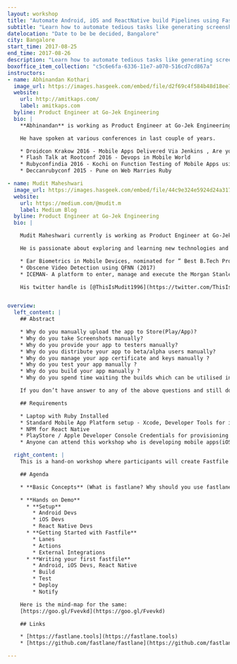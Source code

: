 ```yaml
---
layout: workshop
title: "Automate Android, iOS and ReactNative build Pipelines using Fastlane"
subtitle: "Learn how to automate tedious tasks like generating screenshots, dealing with provisioning profiles, and releasing your application."
datelocation: "Date to be be decided, Bangalore"
city: Bangalore
start_time: 2017-08-25
end_time: 2017-08-26
description: "Learn how to automate tedious tasks like generating screenshots, dealing with provisioning profiles, and releasing your application."
boxoffice_item_collection: "c5c6e6fa-6336-11e7-a070-516cd7cd867a"
instructors:
- name: Abhinandan Kothari
  image_url: https://images.hasgeek.com/embed/file/d2f69c4f584b48d18ee71ba450eae368
  website:
    url: http://amitkaps.com/
    label: amitkaps.com
  byline: Product Engineer at Go-Jek Engineering
  bio: |
    **Abhinandan** is working as Product Engineer at Go-Jek Engineering. He is working in Android and Release engineering teams developing Android Apps along with the CI/CD setup for the iOS/Android/React-Native Apps at Go-Jek.

    He have spoken at various conferences in last couple of years.

    * Droidcon Krakow 2016 - Mobile Apps Delivered Via Jenkins , Are you kidd’n me ?!!
    * Flash Talk at Rootconf 2016 - Devops in Mobile World
    * Rubyconfindia 2016 - Kochi on Function Testing of Mobile Apps using Appium
    * Deccanrubyconf 2015 - Pune on Web Marries Ruby

- name: Mudit Maheshwari
  image_url: https://images.hasgeek.com/embed/file/44c9e324e5924d24a31737234dc27682
  website:
    url: https://medium.com/@mudit.m
    label: Medium Blog
  byline: Product Engineer at Go-Jek Engineering
  bio: |

    Mudit Maheshwari currently is working as Product Engineer at Go-Jek Engineering to build apps for enhancing the lives of billions⁠⁠⁠⁠. He have completed his graduation from IIT Indore with a B Tech degree in Computer Science and Engineering this year.

    He is passionate about exploring and learning new technologies and getting actively involved into related discussion forums. Some of his academic achievements are:

    * Ear Biometrics in Mobile Devices, nominated for ” Best B.Tech Project ” from department of Computer Science, IIT Indore(2017)
    * Obscene Video Detection using QFNN (2017)
    * ICEMAN- A platform to enter, manage and execute the Morgan Stanley’s Forex transactions (2016)

    His twitter handle is [@ThisIsMudit1996](https://twitter.com/ThisIsMudit1996/).


overview:
  left_content: |
    ## Abstract

    * Why do you manually upload the app to Store(Play/App)?
    * Why do you take Screenshots manually?
    * Why do you provide your app to testers manually?
    * Why do you distribute your app to beta/alpha users manually?
    * Why do you manage your app certificate and keys manually ?
    * Why do you test your app manually ?
    * Why do you build your app manually ?
    * Why do you spend time waiting the builds which can be utilised in some other productive tasks and build crazy stuff ?

    If you don’t have answer to any of the above questions and still do it then this workshop is for you. We Will be using Fastlane Suite of Tools to automate simple tasks and solve all the above mentioned problems with few simple lines of code which you face while building Android, ios and React Native apps

    ## Requirements

    * Laptop with Ruby Installed
    * Standard Mobile App Platform setup - Xcode, Developer Tools for iOS, Android SDK, Android Studio for Android
    * NPM for React Native
    * PlayStore / Apple Developer Console Credentials for provisioning profiles/Certificates (Optional)
    * Anyone can attend this workshop who is developing mobile apps(iOS, Android, React Native), the focus is on automating the release processes for your app right from commits by developer to its delivery to end users. So if you are release engineer or into a team/role in your organisation who handles releases of mobile apps then this workshop is more specifically designed for you.

  right_content: |
    This is a hand-on workshop where participants will create Fastfile and automate their respective apps on iOS/Android/React Native.

    ## Agenda

    * **Basic Concepts** (What is fastlane? Why should you use fastlane ? Intro to Tool Suite - Fastlane Actions)

    * **Hands on Demo**
      * **Setup**
        * Android Devs
        * iOS Devs
        * React Native Devs
      * **Getting Started with Fastfile**
        * Lanes
        * Actions
        * External Integrations
      * **Writing your first fastfile**
        * Android, iOS Devs, React Native 
        * Build
        * Test
        * Deploy
        * Notify

    Here is the mind-map for the same:
    [https://goo.gl/Fvevkd](https://goo.gl/Fvevkd)

    ## Links

    * [https://fastlane.tools](https://fastlane.tools)
    * [https://github.com/fastlane/fastlane](https://github.com/fastlane/fastlane)

---
```

